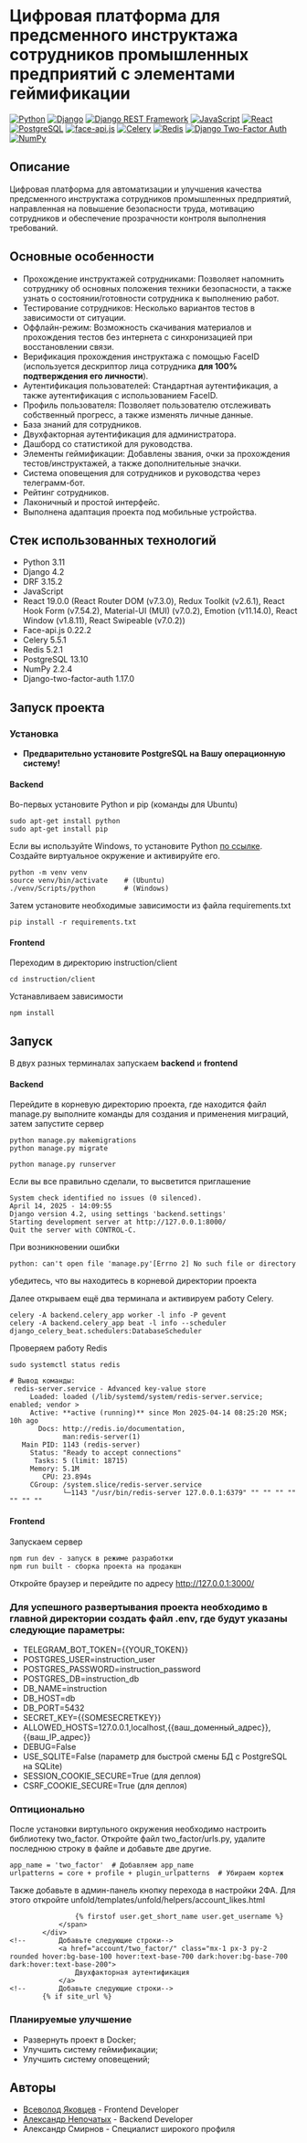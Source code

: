 # Цифровая платформа для предсменного инструктажа сотрудников промышленных предприятий с элементами геймификации

[![Python](https://img.shields.io/badge/-Python-464646?style=flat-square&logo=Python)](https://www.python.org/)
[![Django](https://img.shields.io/badge/-Django-464646?style=flat-square&logo=Django)](https://www.djangoproject.com/)
[![Django REST Framework](https://img.shields.io/badge/-Django%20REST%20Framework-464646?style=flat-square&logo=Django%20REST%20Framework)](https://www.django-rest-framework.org/)
[![JavaScript](https://img.shields.io/badge/-JavaScript-464646?style=flat-square&logo=JavaScript)](https://developer.mozilla.org/en-US/docs/Web/JavaScript)
[![React](https://img.shields.io/badge/-React-464646?style=flat-square&logo=React)](https://reactjs.org/)
[![PostgreSQL](https://img.shields.io/badge/-PostgreSQL-464646?style=flat-square&logo=PostgreSQL)](https://www.postgresql.org/)
[![face-api.js](https://img.shields.io/badge/-face--api.js%20v0.22.2-464646?style=flat-square)](https://github.com/justadudewhohacks/face-api.js)
[![Celery](https://img.shields.io/badge/-Celery-464646?style=flat-square&logo=Celery)](https://docs.celeryq.dev/)
[![Redis](https://img.shields.io/badge/-Redis-464646?style=flat-square&logo=Redis)](https://redis.io/)
[![Django Two-Factor Auth](https://img.shields.io/badge/-Django%20Two--Factor%20Auth-464646?style=flat-square&logo=Django)](https://django-two-factor-auth.readthedocs.io/)
[![NumPy](https://img.shields.io/badge/-NumPy-464646?style=flat-square&logo=NumPy)](https://numpy.org/)
## Описание
Цифровая платформа для автоматизации и улучшения качества предсменного инструктажа сотрудников промышленных предприятий,
направленная на повышение безопасности труда, мотивацию сотрудников и обеспечение прозрачности контроля выполнения требований.
## Основные особенности
- Прохождение инструктажей сотрудниками: 
	  Позволяет напомнить сотруднику об основных положения техники безопасности, а также узнать о состоянии/готовности сотрудника к выполнению работ. 
- Тестирование сотрудников: Несколько вариантов тестов в зависимости от ситуации.
- Оффлайн-режим: Возможность скачивания материалов и прохождения тестов без интернета с синхронизацией при восстановлении связи.
- Верификация прохождения инструктажа с помощью FaceID (используется дескриптор лица сотрудника **для 100% подтверждения его личности**).
- Аутентификация пользователей: Стандартная аутентификация, а также аутентификация с использованием FaceID.
- Профиль пользователя: Позволяет пользователю отслеживать собственный прогресс, а также изменять личные данные.
- База знаний для сотрудников.
- Двухфакторная аутентификация для администратора.
- Дашборд со статистикой для руководства.
- Элементы геймификации: Добавлены звания, очки за прохождения тестов/инструктажей, а также дополнительные значки.
- Система оповещения для сотрудников и руководства через телеграмм-бот.
- Рейтинг сотрудников.
- Лаконичный и простой интерфейс.
- Выполнена адаптация проекта под мобильные устройства.
## Стек использованных технологий
+ Python 3.11
+ Django 4.2
+ DRF 3.15.2
+ JavaScript
+ React 19.0.0 (React Router DOM (v7.3.0), Redux Toolkit (v2.6.1), React Hook Form (v7.54.2), Material-UI (MUI) (v7.0.2), Emotion (v11.14.0),
  React Window (v1.8.11), React Swipeable (v7.0.2))
+ Face-api.js 0.22.2
+ Celery 5.5.1
+ Redis 5.2.1
+ PostgreSQL 13.10
+ NumPy 2.2.4
+ Django-two-factor-auth 1.17.0

## Запуск проекта

### Установка
- **Предварительно установите PostgreSQL на Вашу операционную систему!**
#### Backend
Во-первых установите Python и pip (команды для Ubuntu)
```
sudo apt-get install python
sudo apt-get install pip
```
Если вы используйте Windows, то установите Python [по ссылке](https://www.python.org/downloads/release/python-31112/).
Создайте виртуальное окружение и активируйте его.
```
python -m venv venv
source venv/bin/activate    # (Ubuntu)
./venv/Scripts/python       # (Windows)
```
Затем установите необходимые зависимости из файла requirements.txt
```
pip install -r requirements.txt
```
#### Frontend
Переходим в директорию instruction/client
```
cd instruction/client
```
Устанавливаем зависимости
```
npm install
```
## Запуск
В двух разных терминалах запускаем **backend** и **frontend**
#### Backend
Перейдите в корневую директорию проекта, где находится файл manage.py
выполните команды для создания и применения миграций, затем запустите сервер
```
python manage.py makemigrations
python manage.py migrate

python manage.py runserver
```
Если вы все правильно сделали, то высветится приглашение
```
System check identified no issues (0 silenced).
April 14, 2025 - 14:09:55
Django version 4.2, using settings 'backend.settings'
Starting development server at http://127.0.0.1:8000/
Quit the server with CONTROL-C.
```

При возникновении ошибки
```
python: can't open file 'manage.py'[Errno 2] No such file or directory
```
убедитесь, что вы находитесь в корневой директории проекта

Далее открываем ещё два терминала и активируем работу Celery.
```
celery -A backend.celery_app worker -l info -P gevent
celery -A backend.celery_app beat -l info --scheduler django_celery_beat.schedulers:DatabaseScheduler
```
Проверяем работу Redis
```
sudo systemctl status redis

# Вывод команды:
 redis-server.service - Advanced key-value store
     Loaded: loaded (/lib/systemd/system/redis-server.service; enabled; vendor >
     Active: **active (running)** since Mon 2025-04-14 08:25:20 MSK; 10h ago
       Docs: http://redis.io/documentation,
             man:redis-server(1)
   Main PID: 1143 (redis-server)
     Status: "Ready to accept connections"
      Tasks: 5 (limit: 18715)
     Memory: 5.1M
        CPU: 23.894s
     CGroup: /system.slice/redis-server.service
             └─1143 "/usr/bin/redis-server 127.0.0.1:6379" "" "" "" "" "" "" ""
```
#### Frontend
Запускаем сервер
```
npm run dev - запуск в режиме разработки
npm run built - сборка проекта на продакшн
```
Откройте браузер и перейдите по адресу http://127.0.0.1:3000/ 

### Для успешного развертывания проекта необходимо в главной директории создать файл .env, где будут указаны следующие параметры:
- TELEGRAM_BOT_TOKEN={{YOUR_TOKEN}}
- POSTGRES_USER=instruction_user
- POSTGRES_PASSWORD=instruction_password
- POSTGRES_DB=instruction_db
- DB_NAME=instruction
- DB_HOST=db
- DB_PORT=5432
- SECRET_KEY={{SOMESECRETKEY}}
- ALLOWED_HOSTS=127.0.0.1,localhost,{{ваш_доменный_адрес}},{{ваш_IP_адрес}}
- DEBUG=False
- USE_SQLITE=False (параметр для быстрой смены БД с PostgreSQL на SQLite)
- SESSION_COOKIE_SECURE=True (для деплоя)
- CSRF_COOKIE_SECURE=True (для деплоя)

### Оптиционально
После установки виртульного окружения необходимо настроить библиотеку two_factor.
Откройте файл two_factor/urls.py, удалите последнюю строку в файле и добавьте две другие.
```
app_name = 'two_factor'  # Добавляем app_name
urlpatterns = core + profile + plugin_urlpatterns  # Убираем кортеж
```
Также добавьте в админ-панель кнопку перехода в настройки 2ФА.
Для этого откройте unfold/templates/unfold/helpers/account_likes.html
```
                {% firstof user.get_short_name user.get_username %}
            </span>
        </div>
<!--        Добавьте следующие строки-->
            <a href="account/two_factor/" class="mx-1 px-3 py-2 rounded hover:bg-base-100 hover:text-base-700 dark:hover:bg-base-700 dark:hover:text-base-200">
                Двухфакторная аутентификация
            </a>
<!--        Добавьте следующие строки-->
        {% if site_url %}
```

### Планируемые улучшение
- Развернуть проект в Docker;
- Улучшить систему геймификации;
- Улучшить систему оповещений;

## Авторы
+ [Всеволод Яковцев](https://github.com/seva123321) - Frontend Developer
+ [Александр Непочатых](https://github.com/nepa27) - Backend Developer
+ Александр Смирнов - Специалист широкого профиля
